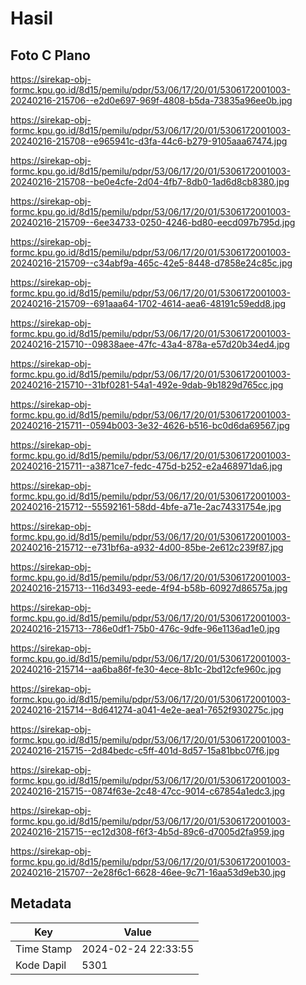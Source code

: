 # Hasil

## Foto C Plano

https://sirekap-obj-formc.kpu.go.id/8d15/pemilu/pdpr/53/06/17/20/01/5306172001003-20240216-215706--e2d0e697-969f-4808-b5da-73835a96ee0b.jpg

https://sirekap-obj-formc.kpu.go.id/8d15/pemilu/pdpr/53/06/17/20/01/5306172001003-20240216-215708--e965941c-d3fa-44c6-b279-9105aaa67474.jpg

https://sirekap-obj-formc.kpu.go.id/8d15/pemilu/pdpr/53/06/17/20/01/5306172001003-20240216-215708--be0e4cfe-2d04-4fb7-8db0-1ad6d8cb8380.jpg

https://sirekap-obj-formc.kpu.go.id/8d15/pemilu/pdpr/53/06/17/20/01/5306172001003-20240216-215709--6ee34733-0250-4246-bd80-eecd097b795d.jpg

https://sirekap-obj-formc.kpu.go.id/8d15/pemilu/pdpr/53/06/17/20/01/5306172001003-20240216-215709--c34abf9a-465c-42e5-8448-d7858e24c85c.jpg

https://sirekap-obj-formc.kpu.go.id/8d15/pemilu/pdpr/53/06/17/20/01/5306172001003-20240216-215709--691aaa64-1702-4614-aea6-48191c59edd8.jpg

https://sirekap-obj-formc.kpu.go.id/8d15/pemilu/pdpr/53/06/17/20/01/5306172001003-20240216-215710--09838aee-47fc-43a4-878a-e57d20b34ed4.jpg

https://sirekap-obj-formc.kpu.go.id/8d15/pemilu/pdpr/53/06/17/20/01/5306172001003-20240216-215710--31bf0281-54a1-492e-9dab-9b1829d765cc.jpg

https://sirekap-obj-formc.kpu.go.id/8d15/pemilu/pdpr/53/06/17/20/01/5306172001003-20240216-215711--0594b003-3e32-4626-b516-bc0d6da69567.jpg

https://sirekap-obj-formc.kpu.go.id/8d15/pemilu/pdpr/53/06/17/20/01/5306172001003-20240216-215711--a3871ce7-fedc-475d-b252-e2a468971da6.jpg

https://sirekap-obj-formc.kpu.go.id/8d15/pemilu/pdpr/53/06/17/20/01/5306172001003-20240216-215712--55592161-58dd-4bfe-a71e-2ac74331754e.jpg

https://sirekap-obj-formc.kpu.go.id/8d15/pemilu/pdpr/53/06/17/20/01/5306172001003-20240216-215712--e731bf6a-a932-4d00-85be-2e612c239f87.jpg

https://sirekap-obj-formc.kpu.go.id/8d15/pemilu/pdpr/53/06/17/20/01/5306172001003-20240216-215713--116d3493-eede-4f94-b58b-60927d86575a.jpg

https://sirekap-obj-formc.kpu.go.id/8d15/pemilu/pdpr/53/06/17/20/01/5306172001003-20240216-215713--786e0df1-75b0-476c-9dfe-96e1136ad1e0.jpg

https://sirekap-obj-formc.kpu.go.id/8d15/pemilu/pdpr/53/06/17/20/01/5306172001003-20240216-215714--aa6ba86f-fe30-4ece-8b1c-2bd12cfe960c.jpg

https://sirekap-obj-formc.kpu.go.id/8d15/pemilu/pdpr/53/06/17/20/01/5306172001003-20240216-215714--8d641274-a041-4e2e-aea1-7652f930275c.jpg

https://sirekap-obj-formc.kpu.go.id/8d15/pemilu/pdpr/53/06/17/20/01/5306172001003-20240216-215715--2d84bedc-c5ff-401d-8d57-15a81bbc07f6.jpg

https://sirekap-obj-formc.kpu.go.id/8d15/pemilu/pdpr/53/06/17/20/01/5306172001003-20240216-215715--0874f63e-2c48-47cc-9014-c67854a1edc3.jpg

https://sirekap-obj-formc.kpu.go.id/8d15/pemilu/pdpr/53/06/17/20/01/5306172001003-20240216-215715--ec12d308-f6f3-4b5d-89c6-d7005d2fa959.jpg

https://sirekap-obj-formc.kpu.go.id/8d15/pemilu/pdpr/53/06/17/20/01/5306172001003-20240216-215707--2e28f6c1-6628-46ee-9c71-16aa53d9eb30.jpg


## Metadata

| Key        | Value               |
| ---------- | ------------------- |
| Time Stamp | 2024-02-24 22:33:55 |
| Kode Dapil | 5301                |



